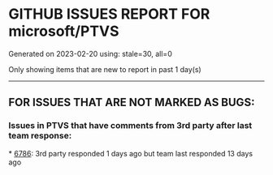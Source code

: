
# GITHUB ISSUES REPORT FOR microsoft/PTVS


Generated on 2023-02-20 using: stale=30, all=0


Only showing items that are new to report in past 1 day(s)


---

## FOR ISSUES THAT ARE NOT MARKED AS BUGS:


### Issues in PTVS that have comments from 3rd party after last team response:


\* [6786](https://github.com/microsoft/PTVS/issues/6786 "Autocomplete after open brackets replaces entire line of code"): 3rd party responded 1 days ago but team last responded 13 days ago
